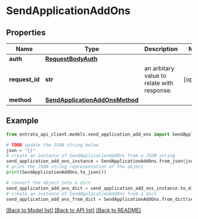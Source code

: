 # SendApplicationAddOns


## Properties

Name | Type | Description | Notes
------------ | ------------- | ------------- | -------------
**auth** | [**RequestBodyAuth**](RequestBodyAuth.md) |  | 
**request_id** | **str** | an arbitary value to relate with response. | [optional] 
**method** | [**SendApplicationAddOnsMethod**](SendApplicationAddOnsMethod.md) |  | 

## Example

```python
from entrata_api_client.models.send_application_add_ons import SendApplicationAddOns

# TODO update the JSON string below
json = "{}"
# create an instance of SendApplicationAddOns from a JSON string
send_application_add_ons_instance = SendApplicationAddOns.from_json(json)
# print the JSON string representation of the object
print(SendApplicationAddOns.to_json())

# convert the object into a dict
send_application_add_ons_dict = send_application_add_ons_instance.to_dict()
# create an instance of SendApplicationAddOns from a dict
send_application_add_ons_from_dict = SendApplicationAddOns.from_dict(send_application_add_ons_dict)
```
[[Back to Model list]](../README.md#documentation-for-models) [[Back to API list]](../README.md#documentation-for-api-endpoints) [[Back to README]](../README.md)


